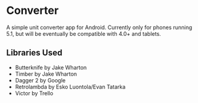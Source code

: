 # Converter
A simple unit converter app for Android. Currently only for phones running 5.1, but will be eventually be compatible with 4.0+ and tablets.

## Libraries Used
- Butterknife by Jake Wharton
- Timber by Jake Wharton
- Dagger 2 by Google
- Retrolambda by Esko Luontola/Evan Tatarka
- Victor by Trello
